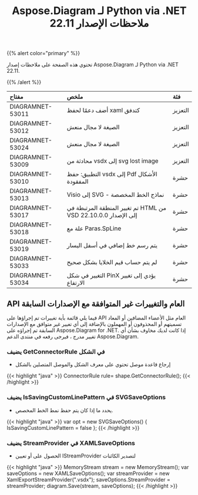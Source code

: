 ﻿---
title: Aspose.Diagram لـ Python via .NET 22.11 ملاحظات الإصدار
type: docs
weight: 16
url: /ar/python-net/aspose-diagram-for-python-via-net-22-11-release-notes/
---
{{% alert color="primary" %}} 

تحتوي هذه الصفحة على ملاحظات إصدار Aspose.Diagram لـ Python via .NET 22.11.

{{% /alert %}} 

|**مفتاح**|**ملخص**|**فئة**|
|:- |:- |:- |
|DIAGRAMNET-53011|أضف دعمًا لحفظ xaml كتدفق|التعزيز|
|DIAGRAMNET-53012|الصيغة لا مجال منعش|التعزيز|
|DIAGRAMNET-53024|الصيغة لا مجال منعش|التعزيز|
|DIAGRAMNET-53009|محادثة من vsdx إلى svg lost image|التعزيز|
|DIAGRAMNET-53010|التطبيق: حفظ vsdx إلى Pdf الأشكال المفقودة|حشرة|
|DIAGRAMNET-53013|Visio إلى SVG - نماذج الخط المخصصة|حشرة|
|DIAGRAMNET-53017|تم تغيير المنطقة المرتبطة في HTML من VSD إلى الإصدار 22.10.0.0|حشرة|
|DIAGRAMNET-53018|علة مع Paras.SpLine|حشرة|
|DIAGRAMNET-53019|يتم رسم خط إضافي في أسفل اليسار|حشرة|
|DIAGRAMNET-53033|لم يتم حساب قيم الخلايا بشكل صحيح|حشرة|
|DIAGRAMNET-53034|التغيير في شكل PinX يؤدي إلى تغيير الارتفاع|حشرة|

## **API العام والتغييرات غير المتوافقة مع الإصدارات السابقة**
فيما يلي قائمة بأية تغييرات تم إجراؤها على API العام مثل الأعضاء المضافين أو المعاد تسميتهم أو المحذوفون أو المهملون بالإضافة إلى أي تغيير غير متوافق مع الإصدارات السابقة تم إجراؤه على Aspose.Diagram for .NET. إذا كانت لديك مخاوف بشأن أي تغيير مدرج ، فيرجى رفعه في منتدى الدعم Aspose.Diagram.

### **يضيف GetConnectorRule في الشكل**
- إرجاع قاعدة موصل تحتوي على معرف الشكل والموصل المتصلين بالشكل

{{< highlight "java" >}}
ConnectorRule rule= shape.GetConnectorRule();
{{< /highlight >}}

### **يضيف IsSavingCustomLinePattern في SVGSaveOptions**
- يحدد ما إذا كان يتم حفظ نمط الخط المخصص.

{{< highlight "java" >}}
var opt = new SVGSaveOptions()
{
     IsSavingCustomLinePattern = false
};
{{< /highlight >}}

### **يضيف StreamProvider في XAMLSaveOptions**
- الحصول على أو تعيين IStreamProvider لتصدير الكائنات

{{< highlight "java" >}}
MemoryStream stream = new MemoryStream();
var saveOptions = new XAMLSaveOptions();
var streamProvider = new XamlExportStreamProvider(".vsdx");
saveOptions.StreamProvider = streamProvider;
diagram.Save(stream, saveOptions);
{{< /highlight >}}